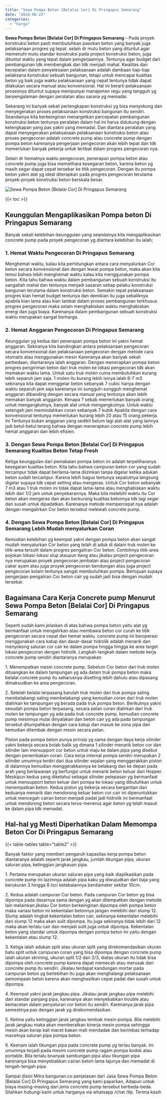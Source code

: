 ```yaml
---
title: "Sewa Pompa Beton [Belalai Cor] Di Pringapus Semarang"
date: "2024-06-22"
categories: 
  - "harga"
---
```


**Sewa Pompa Beton \[Belalai Cor\] Di Pringapus Semarang** – Pada proyek konstruksi beton pasti membutuhkan pasokan beton yang banyak juga pelaksanaan progres yg tepat. selain dr mutu beton yang dituntut agar memenuhi mutu standar konstruksi pada project konstruksi beton, juga dituntut waktu yang tepat dalam pengerjaannya. Tentunya agar budget dari pembangunan tdk membengkak dan tdk menjadi mahal. Kwalitas dan kecepatan dalam penyelesaian pelaksanaan adalah dambaan tiap-tiap pelaksana konstruksi sebuah bangunan, tetapi untuk mencapai kualitas beton yg baik juga waktu pelaksanaan yang cepat tentunya tidak dapat dilakukan secara manual atau konvensional. Hal ini berarti pelaksanaan prosesnya dituntut supaya mempunyai manajemen regu yang tangguh yg berpengalaman dengan peralatan atau sarana yg memadai.

Sekarang ini banyak sekali perlengkapan konstruksi yg bisa menyokong dan menyegerakan proses pelaksanaan konstruksi bangunan itu sendiri. Seandainya kita berkeinginan menargetkan percepatan pembangunan konstruksi beton tentunya peralatan dalam hal ini harus didukung dengan kelengkapan yang pas yakni yang memadai. Dan diantara peralatan yang dapat menyegerakan pelaksanaan pelaksanaan konstruksi beton atau proses pengecoran adalah concrete pump atau concrete pump dengan pompa beton karenanya pengerjaan pengecoran akan lebih tepat dan tdk memerlukan banyak pekerja untuk terlibat dalam progres pengecoran nya.

Selain dr hematnya waktu pengecoran, penerapan pompa beton atau concrete pump juga bisa memelihara kesegaran beton, karena beton yg masih segar dapat cepat tersebar ke titik pengecoran. Dengan itu pompa beton yakni alat yg ideal diterapkan pada progres pengecoran terutama proyek-proyek konstruksi beton berskala besar.

![Sewa Pompa Beton [Belalai Cor] Di Pringapus Semarang](/images/sewa-concrete-pump-34.png)

{{< toc >}}

## Keunggulan Mengaplikasikan Pompa beton Di Pringapus Semarang

Banyak sekali kelebihan-keunggulan yang seandainya kita mengaplikasikan concrete pump pada proyek pengecoran yg diantara kelebihan itu ialah;

### 1\. Hemat Waktu Pengecoran Di Pringapus Semarang

Menghemat waktu, kalau kita perhitungkan antara cara menyalurkan Cor beton secara konvensional dan dengan lewat pompa beton, maka akan kita temui bahwa lebih menghemat waktu kalau kita menggunakan pompa beton. Kita tahu bahwa waktu dalam pembangunan sebuah konstruksi itu sangatlah mahal dan tentunya menjadi sasaran setiap pelaku konstruksi bangunan terutama dalam konstruksi beton. Semakin tepat pelaksanaan progres kian hemat budget tentunya dan demikian itu juga sebaliknya apabila kian lama atau kian lambat dalam proses pembangunan terkhusus progres pengecoran maka selain menghabiskan waktu menghabiskan energi dan juga biaya. Karenanya dalam pembangunan sebuah konstruksi waktu merupakan sangat berharga.

### 2\. Hemat Anggaran Pengecoran Di Pringapus Semarang

Keunggulan yg kedua dari penerapan pompa beton ini yakni hemat anggaran. Sekiranya kita bandingkan antara pelaksanaan pengecoran secara konvensional dan pelaksanaan pengecoran dengan metode cara otomatis atau menggunakan mesin Karenanya akan banyak sekali perbedaan, diantaranya ialah anggaran. Dengan menerapkan pompa beton progres pengiriman beton dari truk molen ke lokasi pengecoran tdk akan memakan waktu lama. Untuk satu truk molen cuma membutuhkan kurang lebih separuh jam saja. 1 molen itu kurang lebih isinya ialah 6-7 m3 sekiranya kita dapat menggelar beton sebanyak 7 cubic hanya dengan waktu separuh jam saja karenanya ini sungguh-sungguh menghemat anggaran dibanding dengan secara manual yang tentunya akan lebih memakan banyak anggaran. Kenapa ? sebab memerlukan banyak orang untuk mengangkutnya, banyak alat untuk mengangkutnya. Untuk waktu setengah jam memindahkan coran sebanyak 7 kubik Apabila dengan cara konvensional tentunya memerlukan kurang lebih 20 atau 15 orang pekerja. Ini Tentunya bukan anggaran yang sedikit belum lagi alat-alat yang lainnya jadi betul-betul terang bahwa dengan menerapkan concrete pump lebih hemat anggaran dan lebih efisien.

### 3\. Dengan Sewa Pompa Beton \[Belalai Cor\] Di Pringapus Semarang Kualitas Beton Tetap Fresh

Ketiga keunggulan dari pemakaian pompa beton ini adalah terpeliharanya kesegaran kualitas beton. Kita tahu bahwa campuran beton cor yang sudah tercampur tidak dapat berlama-lama diizinkan tanpa digelar ketika adukan beton sudah tercampur. Karena lebih bagus tentunya sepatutnya langsung digelar supaya tdk cepat setting atau mengeras. Untuk Cor beton sebanyak 7 m3 atau 1 truk molen ini tidak dapat lama-lama atau menghabiskan waktu lebih dari 1/2 jam untuk penyebarannya. Maka bila melebihi waktu itu Cor beton akan mengeras dan akan berkurang kualitas betonnya tdk lagi segar dan susah untuk dipadatkan. Karenanya metode mempercepat nya adalah dengan mengalirkan Cor beton tersebut melewati concrete pump.

### 4\. Dengan Sewa Pompa Beton \[Belalai Cor\] Di Pringapus Semarang Lebih Mudah menyalurkan Coran

Kemudian kelebihan yg keempat yakni dengan pompa beton akan sangat mudah menyalurkan Cor beton yang telah di aduk di dalam truk molen ke titik-area tersulit dalam progres pengaliran Cor beton. Contohnya titik-area pojokan lokasi-lokasi slup ataupun tiang atau jikalau project pengecoran nya merupakan proyek pengecoran jembatan atau project pengecoran cakar ayam atau juga proyek pengecoran bendungan atau juga project pengecoran kolam tentunya sangat membutuhkan pompa. Bertujuan supaya pengerjaan pengaliran Cor beton cair yg sudah jadi bisa dengan mudah tersebar.

## Bagaimana Cara Kerja Concrete pump Menurut Sewa Pompa Beton \[Belalai Cor\] Di Pringapus Semarang

Seperti sudah kami jelaskan di atas bahwa pompa beton yaitu alat yg bermanfaat untuk mengalirkan atau membawa beton cor curah ke titik pengecoran secara cepat dan hemat waktu. concrete pump ini beroperasi menggunakan cara katup dan dasar-dasar hidrolik adalah menarik dan menyokong saluran cor cair ke dalam pompa hingga hingga ke area target lokasi pengecoran dengan hidrolik. Langkah-langkah dalam metode kerja concrete pump sendiri diantaranya merupakan

1\. Menempatkan mesin concrete pump. Sebelum Cor beton dari truk molen dituangkan ke dalam tampungan yg ada dalam truk pompa beton maka belalai concrete pump itu seharusnya disetting lebih dahulu atau dipasang dimaksudkan ke area pengecoran.

2\. Setelah belalai terpasang barulah truk molen dan truk pompa saling membelakangi saling membelakangi yang kemudian coran dari truk molen dialirkan ke tampungan yg berada pada truk pompa beton. Berikutnya yakni sesudah pompa beton terpasang, secara pelan coran dialirkan dari truk molen ke tampungan yg ada pada truk concrete pump, kemudian concrete pump mesinnya mulai dinyalakan dan beton cair yg ada pada tampungan tersebut ditumpahkan dengan cara katup dan masuk ke zona pipa dan kemudian ditembak dengan mesin secara pelan.

Piston pada pompa beton punya prinsip yg sama dengan daya kerja silinder yakni bekerja secara bolak-balik yg dimana 1 silinder menarik beton cor dan silinder lain mensupport cor beton untuk maju ke dalam pipa yang disebut dengan penembakan coran. Cara kerja internal pompa sendiri merupakan 2 silinder umumnya terdiri dari dua silinder sejalan yang menggerakkan piston di dalamnya kemudian menggerakkannya ke belakang dan ke depan pada arah yang berlawanan yg berfungsi untuk menarik beton keluar dari Hopper. Meskipun kedua yang diketahui sebagai silinder pelepasan yg bermanfaat untuk mensupport beton keluar dari pompa ke lokasi yang dibutuhkan untuk menempatkan beton. Kedua piston yg bekerja secara bergantian dan keduanya menarik dan mendorong keluar beton cor cair ini diperuntukkan untuk mencegah cairan beton menjadi padat jadi hidrolik ini bermanfaat untuk mendorong beton secara terus-menerus agar beton yg telah masuk ke dalam pipa tdk memadat.

## Hal-hal yg Mesti Diperhatikan Dalam Memompa Beton Cor Di Pringapus Semarang

{{< table-tables table="table2" >}}

Banyak faktor yang memberi pengaruh kapasitas kerja pompa beton diantaranya adalah seperti jarak jangkau, jumlah tikungan pipa, ukuran saluran pipa, ketinggian jangkauan pipa.

1\. Pertama merupakan ukuran saluran pipa yang baik diaplikasikan pada concrete pump ini lazimnya adalah pipa kaku yg diwujudkan dari baja yang berukuran 3 hingga 8 inci ketebalannya berdiameter sekitar 10cm.

2\. Kedua adalah campuran Cor beton. Pada campuran Cor beton yg bisa dipompa pada dasarnya sama dengan yg akan ditempatkan dengan metode lain melainkan jikalau Cor beton berkeinginan dipompa oleh pompa beton maka variasi beton ini kekentalan betonnya jangan melebihi dari slump 12. Slump adalah tingkat kekentalan beton cair, sekiranya kekentalan melebihi dari slump 12 maka akan sulit dipompa. Itu juga sekiranya tidak lebih dari 12 maka akan terlalu cair dan menjadi sulit juga untuk dipompa. Kekentalan beton yang standar untuk dipompa dengan pompa beton ini yaitu dengan kekentalan atau slump 12.

3\. Ketiga ialah adukan split atau ukuran split yang direkomendasikan ukuran batu split untuk campuran coran yang bisa dipompa dengan concrete pump ialah ukuran skrining, ukuran split 1/2 dan 2/3, diatas ukuran itu tidak bisa dipompa oleh concrete pump karena dapat memecah atau merusak dari concrete pump itu sendiri. Jikalau terdapat kandungan mortar pada campuran beton yg berlebihan itu juga akan menghalangi pelaksanaan pemompaan beton karena akan menghasilkan cepat padat dan susah untuk dipompa.

4\. Keempat yakni jarak jangkau pipa. Jikalau jarak jangkau pipa melebihi dari standar panjang pipa, karenanya akan menyebabkan trouble atau kemacetan dalam penyaluran cor beton itu sendiri. Karenanya jarak pipa semestinya pas dengan jarak yg direkomendasikan.

5\. Kelima yaitu ketinggian jarak jangkau tembak mesin pompa. Bila melebihi jarak jangkau maka akan memberatkan kinerja mesin pompa sehingga mesin akan kerap kali macet bakan mati mendadak dan berimbas terhadap macetnya saluran pipa pompa beton.

6\. Keenam ialah tikungan pipa pada concrete pump yg terlau banyak. Ini umumnya terjadi pada mesim concrete pump ragam pompa kodok atau portable. Bila terlalu bnanyak sambungan pipa atau tikungan pipa karenanya bisa menyebabkan cairan beton lama lajunya dan memadat di tengah-tengah pipa.

Sampai disini Mitra bangunan.co penjelasan dari Jasa Sewa Pompa Beton \[Belalai Cor\] Di Pringapus Semarang yang kami paparkan, Adapun untuk biaya masing-masing dari jenis concrete pump tersebut berbeda-beda. Silahkan hubungi kami untuk harganya via whatsapp /chat /tlp. Terima kasih
